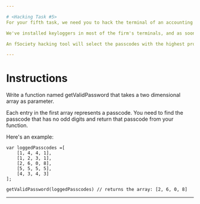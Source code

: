 ```yaml
---

# <Hacking Task #5>
For your fifth task, we need you to hack the terminal of an accounting firm employee whose identity is completely unknown but has been in some recent E-Corp top-secret meetings. 

We've installed keyloggers in most of the firm's terminals, and as soon as someone types his password, it will be sent to your laptop. 

An fSociety hacking tool will select the passcodes with the highest probability of being our target's terminal passcode. Plus, we have intel that confirms that his password has no odd numbers.

---
```

# Instructions

Write a function named getValidPassword that takes a two dimensional array as parameter.

Each entry in the first array represents a passcode. You need to find the passcode that has no odd digits and return that passcode from your function.

Here's an example:
```
var loggedPasscodes =[
    [1, 4, 4, 1],
    [1, 2, 3, 1],
    [2, 6, 0, 8],
    [5, 5, 5, 5],
    [4, 3, 4, 3]
];

getValidPassword(loggedPasscodes) // returns the array: [2, 6, 0, 8]
```

---